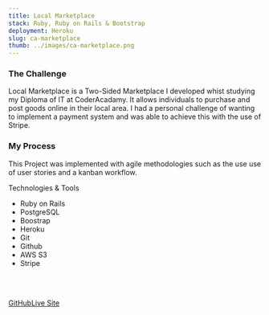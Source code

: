 ```yaml
---
title: Local Marketplace
stack: Ruby, Ruby on Rails & Bootstrap
deployment: Heroku
slug: ca-marketplace
thumb: ../images/ca-marketplace.png
---
```


### The Challenge
Local Marketplace is a Two-Sided Marketplace I developed whist studying my Diploma of IT at CoderAcadamy.
It allows individuals to purchase and post goods online in their local area.
I had a personal challenge of wanting to implement a payment system and was able to achieve this with the use of Stripe.

### My Process

This Project was implemented with agile methodologies such as the use use of user stories and a kanban workflow.

Technologies &  Tools 

- Ruby on Rails
- PostgreSQL
- Boostrap
- Heroku 
- Git 
- Github
- AWS S3
- Stripe

<br/>
<br/>

[GitHub](https://github.com/AliceMenzie/A2T2_marketplace)[Live Site](https://localmarketplace.herokuapp.com/)